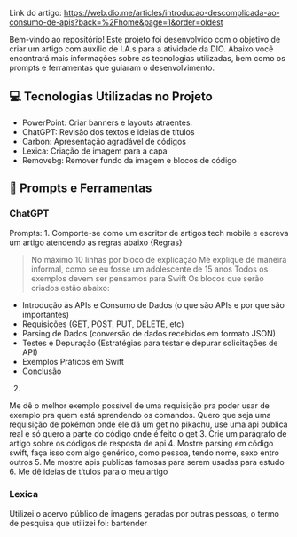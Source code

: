 Link do artigo: https://web.dio.me/articles/introducao-descomplicada-ao-consumo-de-apis?back=%2Fhome&page=1&order=oldest

Bem-vindo ao repositório! Este projeto foi desenvolvido com o objetivo de criar um artigo com auxílio de I.A.s para a atividade da DIO. Abaixo você encontrará mais informações sobre as tecnologias utilizadas, bem como os prompts e ferramentas que guiaram o desenvolvimento.

## 💻 Tecnologias Utilizadas no Projeto

- PowerPoint: Criar banners e layouts atraentes.
- ChatGPT: Revisão dos textos e ideias de títulos
- Carbon: Apresentação agradável de códigos
- Lexica: Criação de imagem para a capa
- Removebg: Remover fundo da imagem e blocos de código

## 📄 Prompts e Ferramentas

### ChatGPT
Prompts:
1.
Comporte-se como um escritor de artigos tech mobile e escreva um artigo atendendo as regras abaixo
{Regras}
> No máximo 10 linhas por bloco de explicação
> Me explique de maneira informal, como se eu fosse um adolescente de 15 anos
> Todos os exemplos devem ser pensamos para Swift
> Os blocos que serão criados estão abaixo:
- Introdução às APIs e Consumo de Dados (o que são APIs e por que são importantes)
- Requisições (GET, POST, PUT, DELETE, etc)
- Parsing de Dados (conversão de dados recebidos em formato JSON)
- Testes e Depuração (Estratégias para testar e depurar solicitações de API)
- Exemplos Práticos em Swift
- Conclusão
2.
Me dê o melhor exemplo possível de uma requisição pra poder usar de exemplo pra quem está aprendendo os comandos. Quero que seja uma requisição de pokémon onde ele dá um get no pikachu, use uma api publica real e só quero a parte do código onde é feito o get
3.
Crie um parágrafo de artigo sobre os códigos de resposta de api
4.
Mostre parsing em código swift, faça isso com algo genérico, como pessoa, tendo nome, sexo entro outros
5.
Me mostre apis publicas famosas para serem usadas para estudo
6.
Me dê ideias de títulos para o meu artigo

### Lexica
Utilizei o acervo público de imagens geradas por outras pessoas, o termo de pesquisa que utilizei foi: bartender
